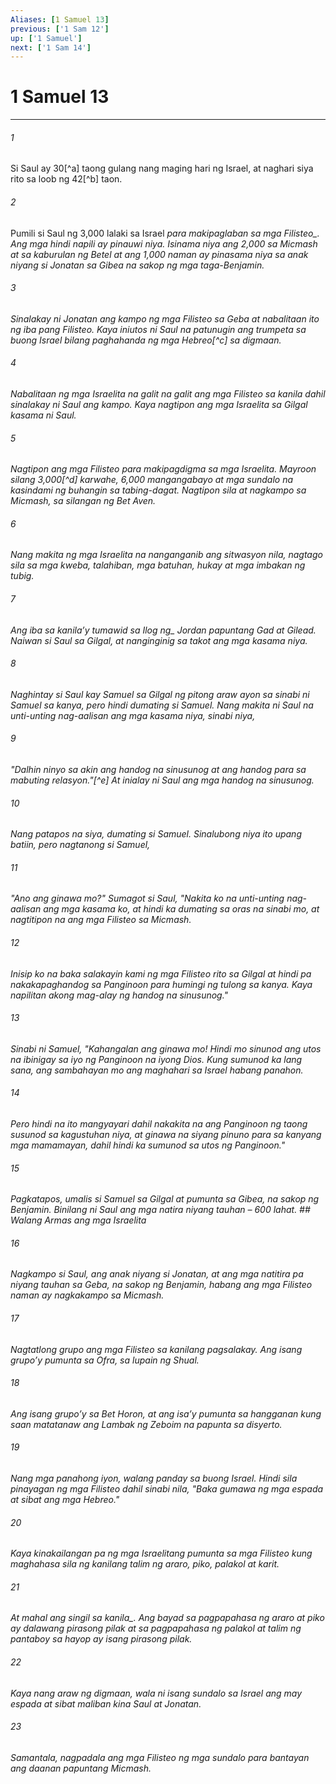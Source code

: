 ```yaml
---
Aliases: [1 Samuel 13]
previous: ['1 Sam 12']
up: ['1 Samuel']
next: ['1 Sam 14']
---
```

# 1 Samuel 13

***






















###### 1 










Si Saul ay 30[^a] taong gulang nang maging hari ng Israel, at naghari siya rito sa loob ng 42[^b] taon. 





















###### 2 










Pumili si Saul ng 3,000 lalaki sa Israel <i class="trans-change">para makipaglaban sa mga Filisteo_. Ang mga hindi napili ay pinauwi niya. Isinama niya ang 2,000 sa Micmash at sa kaburulan ng Betel at ang 1,000 naman ay pinasama niya sa anak niyang si Jonatan sa Gibea na sakop ng mga taga-Benjamin. 





















###### 3 










Sinalakay ni Jonatan ang kampo ng mga Filisteo sa Geba at nabalitaan ito ng iba pang Filisteo. Kaya iniutos ni Saul na patunugin ang trumpeta sa buong Israel bilang paghahanda ng mga Hebreo[^c] sa digmaan. 





















###### 4 










Nabalitaan ng mga Israelita na galit na galit ang mga Filisteo sa kanila dahil sinalakay ni Saul ang kampo. Kaya nagtipon ang mga Israelita sa Gilgal kasama ni Saul. 





















###### 5 










Nagtipon ang mga Filisteo para makipagdigma sa mga Israelita. Mayroon silang 3,000[^d] karwahe, 6,000 mangangabayo at mga sundalo na kasindami ng buhangin sa tabing-dagat. Nagtipon sila at nagkampo sa Micmash, sa silangan ng Bet Aven. 





















###### 6 










Nang makita ng mga Israelita na nanganganib ang sitwasyon nila, nagtago sila sa mga kweba, talahiban, mga batuhan, hukay at mga imbakan ng tubig. 





















###### 7 










Ang iba sa kanilaʼy tumawid sa <i class="trans-change">Ilog ng_ Jordan papuntang Gad at Gilead. Naiwan si Saul sa Gilgal, at nanginginig sa takot ang mga kasama niya. 





















###### 8 










Naghintay si Saul kay Samuel sa Gilgal ng pitong araw ayon sa sinabi ni Samuel sa kanya, pero hindi dumating si Samuel. Nang makita ni Saul na unti-unting nag-aalisan ang mga kasama niya, sinabi niya, 





















###### 9 










"Dalhin ninyo sa akin ang handog na sinusunog at ang handog para sa mabuting relasyon."[^e] At inialay ni Saul ang mga handog na sinusunog. 





















###### 10 










Nang patapos na siya, dumating si Samuel. Sinalubong niya ito upang batiin, pero nagtanong si Samuel, 





















###### 11 










"Ano ang ginawa mo?" Sumagot si Saul, "Nakita ko na unti-unting nag-aalisan ang mga kasama ko, at hindi ka dumating sa oras na sinabi mo, at nagtitipon na ang mga Filisteo sa Micmash. 





















###### 12 










Inisip ko na baka salakayin kami ng mga Filisteo rito sa Gilgal at hindi pa nakakapaghandog sa Panginoon para humingi ng tulong sa kanya. Kaya napilitan akong mag-alay ng handog na sinusunog." 





















###### 13 










Sinabi ni Samuel, "Kahangalan ang ginawa mo! Hindi mo sinunod ang utos na ibinigay sa iyo ng Panginoon na iyong Dios. Kung sumunod ka lang sana, ang sambahayan mo ang maghahari sa Israel habang panahon. 





















###### 14 










Pero hindi na ito mangyayari dahil nakakita na ang Panginoon ng taong susunod sa kagustuhan niya, at ginawa na siyang pinuno para sa kanyang mga mamamayan, dahil hindi ka sumunod sa utos ng Panginoon." 





















###### 15 










Pagkatapos, umalis si Samuel sa Gilgal at pumunta sa Gibea, na sakop ng Benjamin. Binilang ni Saul ang mga natira niyang tauhan – 600 lahat. ## Walang Armas ang mga Israelita 





















###### 16 










Nagkampo si Saul, ang anak niyang si Jonatan, at ang mga natitira pa niyang tauhan sa Geba, na sakop ng Benjamin, habang ang mga Filisteo naman ay nagkakampo sa Micmash. 





















###### 17 










Nagtatlong grupo ang mga Filisteo sa kanilang pagsalakay. Ang isang grupoʼy pumunta sa Ofra, sa lupain ng Shual. 





















###### 18 










Ang isang grupoʼy sa Bet Horon, at ang isaʼy pumunta sa hangganan kung saan matatanaw ang Lambak ng Zeboim na papunta sa disyerto. 





















###### 19 










Nang mga panahong iyon, walang panday sa buong Israel. Hindi sila pinayagan ng mga Filisteo dahil sinabi nila, "Baka gumawa ng mga espada at sibat ang mga Hebreo." 





















###### 20 










Kaya kinakailangan pa ng mga Israelitang pumunta sa mga Filisteo kung maghahasa sila ng kanilang talim ng araro, piko, palakol at karit. 





















###### 21 










<i class="trans-change">At mahal ang singil sa kanila_. Ang bayad sa pagpapahasa ng araro at piko ay dalawang pirasong pilak at sa pagpapahasa ng palakol at talim ng pantaboy sa hayop ay isang pirasong pilak. 





















###### 22 










Kaya nang araw ng digmaan, wala ni isang sundalo sa Israel ang may espada at sibat maliban kina Saul at Jonatan. 





















###### 23 










Samantala, nagpadala ang mga Filisteo ng mga sundalo para bantayan ang daanan papuntang Micmash.
